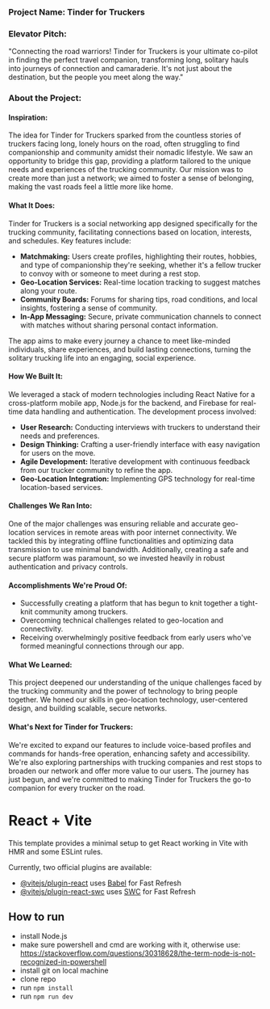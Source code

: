 ### Project Name: Tinder for Truckers

### Elevator Pitch:

"Connecting the road warriors! Tinder for Truckers is your ultimate co-pilot in finding the perfect travel companion, transforming long, solitary hauls into journeys of connection and camaraderie. It's not just about the destination, but the people you meet along the way."

### About the Project:

#### Inspiration:

The idea for Tinder for Truckers sparked from the countless stories of truckers facing long, lonely hours on the road, often struggling to find companionship and community amidst their nomadic lifestyle. We saw an opportunity to bridge this gap, providing a platform tailored to the unique needs and experiences of the trucking community. Our mission was to create more than just a network; we aimed to foster a sense of belonging, making the vast roads feel a little more like home.

#### What It Does:

Tinder for Truckers is a social networking app designed specifically for the trucking community, facilitating connections based on location, interests, and schedules. Key features include:

*   **Matchmaking:** Users create profiles, highlighting their routes, hobbies, and type of companionship they're seeking, whether it's a fellow trucker to convoy with or someone to meet during a rest stop.
*   **Geo-Location Services:** Real-time location tracking to suggest matches along your route.
*   **Community Boards:** Forums for sharing tips, road conditions, and local insights, fostering a sense of community.
*   **In-App Messaging:** Secure, private communication channels to connect with matches without sharing personal contact information.

The app aims to make every journey a chance to meet like-minded individuals, share experiences, and build lasting connections, turning the solitary trucking life into an engaging, social experience.

#### How We Built It:

We leveraged a stack of modern technologies including React Native for a cross-platform mobile app, Node.js for the backend, and Firebase for real-time data handling and authentication. The development process involved:

*   **User Research:** Conducting interviews with truckers to understand their needs and preferences.
*   **Design Thinking:** Crafting a user-friendly interface with easy navigation for users on the move.
*   **Agile Development:** Iterative development with continuous feedback from our trucker community to refine the app.
*   **Geo-Location Integration:** Implementing GPS technology for real-time location-based services.

#### Challenges We Ran Into:

One of the major challenges was ensuring reliable and accurate geo-location services in remote areas with poor internet connectivity. We tackled this by integrating offline functionalities and optimizing data transmission to use minimal bandwidth. Additionally, creating a safe and secure platform was paramount, so we invested heavily in robust authentication and privacy controls.

#### Accomplishments We're Proud Of:

*   Successfully creating a platform that has begun to knit together a tight-knit community among truckers.
*   Overcoming technical challenges related to geo-location and connectivity.
*   Receiving overwhelmingly positive feedback from early users who've formed meaningful connections through our app.

#### What We Learned:

This project deepened our understanding of the unique challenges faced by the trucking community and the power of technology to bring people together. We honed our skills in geo-location technology, user-centered design, and building scalable, secure networks.

#### What's Next for Tinder for Truckers:

We're excited to expand our features to include voice-based profiles and commands for hands-free operation, enhancing safety and accessibility. We're also exploring partnerships with trucking companies and rest stops to broaden our network and offer more value to our users. The journey has just begun, and we're committed to making Tinder for Truckers the go-to companion for every trucker on the road.



# React + Vite

This template provides a minimal setup to get React working in Vite with HMR and some ESLint rules.

Currently, two official plugins are available:

- [@vitejs/plugin-react](https://github.com/vitejs/vite-plugin-react/blob/main/packages/plugin-react/README.md) uses [Babel](https://babeljs.io/) for Fast Refresh
- [@vitejs/plugin-react-swc](https://github.com/vitejs/vite-plugin-react-swc) uses [SWC](https://swc.rs/) for Fast Refresh


## How to run
- install Node.js
- make sure powershell and cmd are working with it, otherwise use: https://stackoverflow.com/questions/30318628/the-term-node-is-not-recognized-in-powershell
- install git on local machine
- clone repo
- run `npm install`
- run `npm run dev`